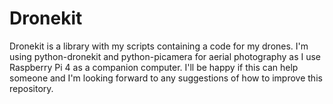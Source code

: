 # Dronekit

Dronekit is a library with my scripts containing a code for my drones. I'm using python-dronekit and python-picamera for aerial photography as I use Raspberry Pi 4 as a companion computer. I'll be happy if this can help someone and I'm looking forward to any suggestions of how to improve this repository.  
